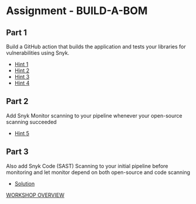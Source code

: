 # Assignment - BUILD-A-BOM

## Part 1
Build a GitHub action that builds the application and tests your libraries for vulnerabilities using Snyk.

- [Hint 1](hint1.md)
- [Hint 2](hint2.md)
- [Hint 3](hint3.md)
- [Hint 4](hint4.md)

## Part 2
Add Snyk Monitor scanning to your pipeline whenever your open-source scanning succeeded

- [Hint 5](hint5.md)


## Part 3
Also add Snyk Code (SAST) Scanning to your initial pipeline before monitoring and let monitor depend on both open-source and code scanning 

- [Solution](solution.md)

[WORKSHOP OVERVIEW](../WORKSHOP.md)